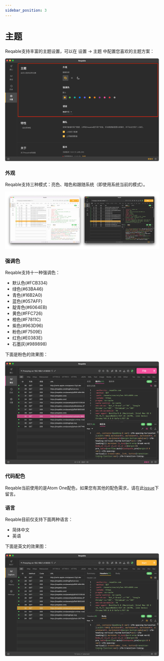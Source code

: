 ```yaml
---
sidebar_position: 3
---
```


# 主题

Reqable支持丰富的主题设置，可以在 设置 -> 主题 中配置您喜欢的主题方案：

![](arts/settings.png)

### 外观

Reqable支持三种模式：亮色、暗色和跟随系统（即使用系统当前的模式）。

![](arts/appearence.png)

### 强调色

Reqable支持十一种强调色：
- 默认色(#FCB334)
- 绿色(#63BA46)
- 青色(#16B2A0)
- 蓝色(#057AFF)
- 靛青色(#6064EB)
- 黄色(#FFC726)
- 橙色(#F7811C)
- 紫色(#963D96)
- 粉色(#F7509E)
- 红色(#E0383E)
- 石墨灰(#989898)

下面是粉色的效果图：

![](arts/accent.png)

### 代码配色

Reqable当前使用的是Atom One配色，如果您有其他的配色需求，请在此[issue](https://github.com/reqable/reqable-app/issues/17)下留言。

### 语言

Reqable目前仅支持下面两种语言：
- 简体中文
- 英语

下面是英文的效果图：

![](arts/language.png)